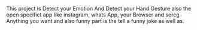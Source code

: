 This project is Detect your Emotion And Detect your Hand Gesture also the open specifict app like instagram, whats App, your Browser and sercg  Anything you want and also funny part is the tell a funny joke as well as.  

